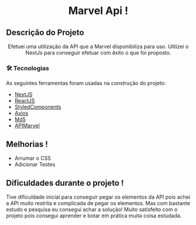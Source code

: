 <h1 align="center">Marvel Api !</h1>


## Descrição do Projeto
<p align="center">Efetuei uma utilização da API que a Marvel disponibiliza para uso. Ulitizei o NextJs para conseguir efetuar com êxito o que foi proposto.</p>

### 🛠 Tecnologias

As seguintes ferramentas foram usadas na construção do projeto:

- [NextJS](https://nextjs.org/)
- [ReactJS](https://pt-br.reactjs.org/)
- [StyledComponents](https://styled-components.com/)
- [Axios](https://www.npmjs.com/package/axios)
- [Md5](https://www.npmjs.com/package/md5)
- [APIMarvel](https://developer.marvel.com/)

## Melhorias !

* Arrumar o CSS
* Adicionar Testes

## Dificuldades durante o projeto !

Tive dificuldade inicial para conseguir pegar os elementos da API pois achei a API muito restrita e complicada de pegar os elementos. Mas com bastante estudo e pesquisa eu consegui achar a solução! Muito satisfeito com o projeto pois consegui aprender e botar em prática muita coisa estudada.